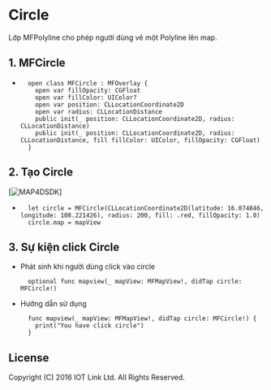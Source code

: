 # Circle
Lớp MFPolyline cho phép người dùng vẽ một Polyline lên map.


## 1. MFCircle

  - 
    ```switf
      open class MFCircle : MFOverlay {
        open var fillOpacity: CGFloat
        open var fillColor: UIColor?
        open var position: CLLocationCoordinate2D
        open var radius: CLLocationDistance
        public init(_ position: CLLocationCoordinate2D, radius: CLLocationDistance)
        public init(_ position: CLLocationCoordinate2D, radius: CLLocationDistance, fill fillColor: UIColor, fillOpacity: CGFloat)
      }
    ```

## 2. Tạo Circle 

  [![MAP4DSDK](https://raw.githubusercontent.com/iotlinkadmin/map4d-ios-sdk/master/docs/resource/6-circle.png)]

  - 
    ```switf
      let circle = MFCircle(CLLocationCoordinate2D(latitude: 16.074846, longitude: 108.221426), radius: 200, fill: .red, fillOpacity: 1.0)
      circle.map = mapView
    ```

## 3. Sự kiện click Circle 

  - Phát sinh khi người dùng click vào circle 
    ```switf
      optional func mapview(_ mapView: MFMapView!, didTap circle: MFCircle!)
    ```
  - Hướng dẫn sử dụng
    ```switf
      func mapview(_ mapView: MFMapView!, didTap circle: MFCircle!) {
        print("You have click circle")
      }
    ```


License
-------

Copyright (C) 2016 IOT Link Ltd. All Rights Reserved.